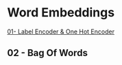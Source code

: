 # Word Embeddings

[01- Label Encoder & One Hot Encoder](https://github.com/Fawzy-AI-Explorer/NLP-Tea/tree/main/02-Word%20Embeddings/2.1-Label%20Encoder%20and%20One%20Hot%20Encoder)
<br>

## 02 - Bag Of Words


